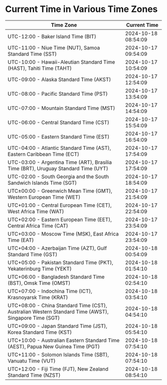 # Current Time in Various Time Zones

| Time Zone | Current Time |
|-----------|--------------|
| UTC-12:00 - Baker Island Time (BIT) | 2024-10-18 08:54:09 |
| UTC-11:00 - Niue Time (NUT), Samoa Standard Time (SST) | 2024-10-17 09:54:09 |
| UTC-10:00 - Hawaii-Aleutian Standard Time (HAST), Tahiti Time (TAHT) | 2024-10-17 10:54:09 |
| UTC-09:00 - Alaska Standard Time (AKST) | 2024-10-17 12:54:09 |
| UTC-08:00 - Pacific Standard Time (PST) | 2024-10-17 13:54:09 |
| UTC-07:00 - Mountain Standard Time (MST) | 2024-10-17 14:54:09 |
| UTC-06:00 - Central Standard Time (CST) | 2024-10-17 15:54:09 |
| UTC-05:00 - Eastern Standard Time (EST) | 2024-10-17 16:54:09 |
| UTC-04:00 - Atlantic Standard Time (AST), Eastern Caribbean Time (ECT) | 2024-10-17 17:54:09 |
| UTC-03:00 - Argentina Time (ART), Brasília Time (BRT), Uruguay Standard Time (UYT) | 2024-10-17 17:54:09 |
| UTC-02:00 - South Georgia and the South Sandwich Islands Time (SGT) | 2024-10-17 18:54:09 |
| UTC±00:00 - Greenwich Mean Time (GMT), Western European Time (WET) | 2024-10-17 21:54:09 |
| UTC+01:00 - Central European Time (CET), West Africa Time (WAT) | 2024-10-17 22:54:09 |
| UTC+02:00 - Eastern European Time (EET), Central Africa Time (CAT) | 2024-10-17 23:54:09 |
| UTC+03:00 - Moscow Time (MSK), East Africa Time (EAT) | 2024-10-17 23:54:09 |
| UTC+04:00 - Azerbaijan Time (AZT), Gulf Standard Time (GST) | 2024-10-18 00:54:09 |
| UTC+05:00 - Pakistan Standard Time (PKT), Yekaterinburg Time (YEKT) | 2024-10-18 01:54:10 |
| UTC+06:00 - Bangladesh Standard Time (BST), Omsk Time (OMST) | 2024-10-18 02:54:10 |
| UTC+07:00 - Indochina Time (ICT), Krasnoyarsk Time (KRAT) | 2024-10-18 03:54:10 |
| UTC+08:00 - China Standard Time (CST), Australian Western Standard Time (AWST), Singapore Time (SGT) | 2024-10-18 04:54:10 |
| UTC+09:00 - Japan Standard Time (JST), Korea Standard Time (KST) | 2024-10-18 05:54:10 |
| UTC+10:00 - Australian Eastern Standard Time (AEST), Papua New Guinea Time (PGT) | 2024-10-18 07:54:10 |
| UTC+11:00 - Solomon Islands Time (SBT), Vanuatu Time (VUT) | 2024-10-18 07:54:10 |
| UTC+12:00 - Fiji Time (FJT), New Zealand Standard Time (NZST) | 2024-10-18 08:54:10 |
